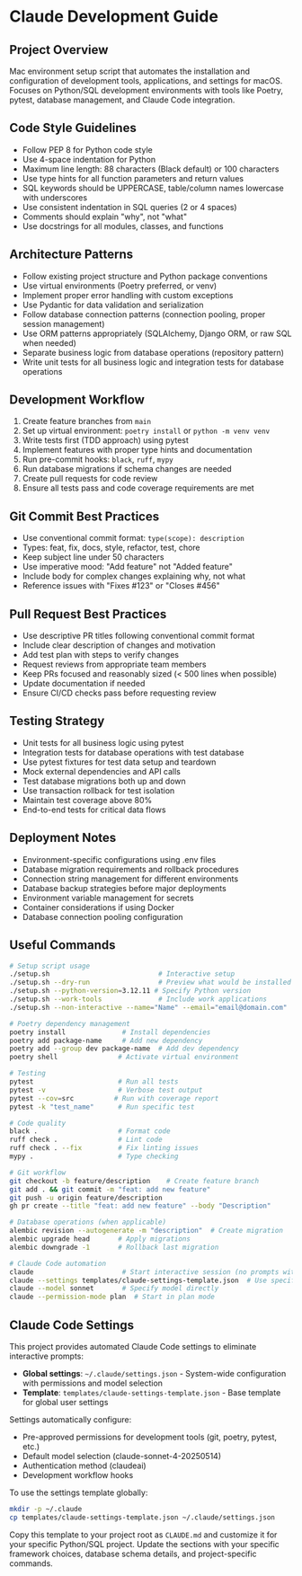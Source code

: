 # Claude Development Guide

## Project Overview
Mac environment setup script that automates the installation and configuration of development tools, applications, and settings for macOS. Focuses on Python/SQL development environments with tools like Poetry, pytest, database management, and Claude Code integration.

## Code Style Guidelines
- Follow PEP 8 for Python code style
- Use 4-space indentation for Python
- Maximum line length: 88 characters (Black default) or 100 characters
- Use type hints for all function parameters and return values
- SQL keywords should be UPPERCASE, table/column names lowercase with underscores
- Use consistent indentation in SQL queries (2 or 4 spaces)
- Comments should explain "why", not "what"
- Use docstrings for all modules, classes, and functions

## Architecture Patterns
- Follow existing project structure and Python package conventions
- Use virtual environments (Poetry preferred, or venv)
- Implement proper error handling with custom exceptions
- Use Pydantic for data validation and serialization
- Follow database connection patterns (connection pooling, proper session management)
- Use ORM patterns appropriately (SQLAlchemy, Django ORM, or raw SQL when needed)
- Separate business logic from database operations (repository pattern)
- Write unit tests for all business logic and integration tests for database operations

## Development Workflow
1. Create feature branches from `main`
2. Set up virtual environment: `poetry install` or `python -m venv venv`
3. Write tests first (TDD approach) using pytest
4. Implement features with proper type hints and documentation
5. Run pre-commit hooks: `black`, `ruff`, `mypy`
6. Run database migrations if schema changes are needed
7. Create pull requests for code review
8. Ensure all tests pass and code coverage requirements are met

## Git Commit Best Practices
- Use conventional commit format: `type(scope): description`
- Types: feat, fix, docs, style, refactor, test, chore
- Keep subject line under 50 characters
- Use imperative mood: "Add feature" not "Added feature"
- Include body for complex changes explaining why, not what
- Reference issues with "Fixes #123" or "Closes #456"

## Pull Request Best Practices
- Use descriptive PR titles following conventional commit format
- Include clear description of changes and motivation
- Add test plan with steps to verify changes
- Request reviews from appropriate team members
- Keep PRs focused and reasonably sized (< 500 lines when possible)
- Update documentation if needed
- Ensure CI/CD checks pass before requesting review

## Testing Strategy
- Unit tests for all business logic using pytest
- Integration tests for database operations with test database
- Use pytest fixtures for test data setup and teardown
- Mock external dependencies and API calls
- Test database migrations both up and down
- Use transaction rollback for test isolation
- Maintain test coverage above 80%
- End-to-end tests for critical data flows

## Deployment Notes
- Environment-specific configurations using .env files
- Database migration requirements and rollback procedures
- Connection string management for different environments
- Database backup strategies before major deployments
- Environment variable management for secrets
- Container considerations if using Docker
- Database connection pooling configuration

## Useful Commands
```bash
# Setup script usage
./setup.sh                           # Interactive setup
./setup.sh --dry-run                 # Preview what would be installed
./setup.sh --python-version=3.12.11 # Specify Python version
./setup.sh --work-tools              # Include work applications
./setup.sh --non-interactive --name="Name" --email="email@domain.com"

# Poetry dependency management
poetry install              # Install dependencies
poetry add package-name     # Add new dependency
poetry add --group dev package-name  # Add dev dependency
poetry shell               # Activate virtual environment

# Testing
pytest                     # Run all tests
pytest -v                  # Verbose test output
pytest --cov=src          # Run with coverage report
pytest -k "test_name"      # Run specific test

# Code quality
black .                    # Format code
ruff check .               # Lint code
ruff check . --fix         # Fix linting issues
mypy .                     # Type checking

# Git workflow
git checkout -b feature/description    # Create feature branch
git add . && git commit -m "feat: add new feature"
git push -u origin feature/description
gh pr create --title "feat: add new feature" --body "Description"

# Database operations (when applicable)
alembic revision --autogenerate -m "description"  # Create migration
alembic upgrade head       # Apply migrations
alembic downgrade -1       # Rollback last migration

# Claude Code automation
claude                      # Start interactive session (no prompts with settings)
claude --settings templates/claude-settings-template.json  # Use specific settings file
claude --model sonnet       # Specify model directly
claude --permission-mode plan  # Start in plan mode
```

## Claude Code Settings

This project provides automated Claude Code settings to eliminate interactive prompts:

- **Global settings**: `~/.claude/settings.json` - System-wide configuration with permissions and model selection
- **Template**: `templates/claude-settings-template.json` - Base template for global user settings

Settings automatically configure:
- Pre-approved permissions for development tools (git, poetry, pytest, etc.)
- Default model selection (claude-sonnet-4-20250514)
- Authentication method (claudeai)
- Development workflow hooks

To use the settings template globally:
```bash
mkdir -p ~/.claude
cp templates/claude-settings-template.json ~/.claude/settings.json
```

Copy this template to your project root as `CLAUDE.md` and customize it for your specific Python/SQL project. Update the sections with your specific framework choices, database schema details, and project-specific commands.
